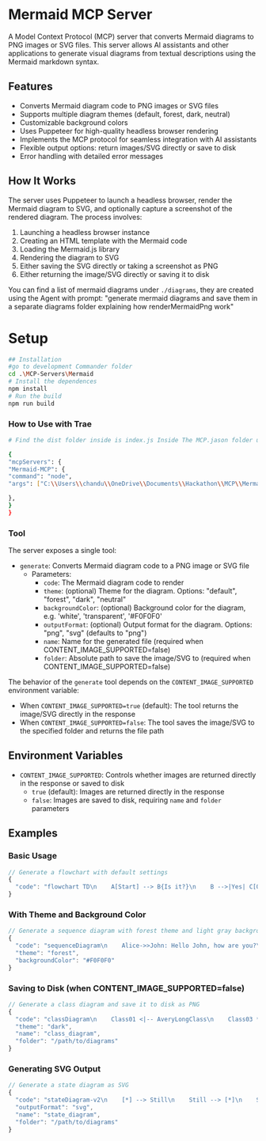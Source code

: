 # Mermaid MCP Server

A Model Context Protocol (MCP) server that converts Mermaid diagrams to PNG images or SVG files. This server allows AI assistants and other applications to generate visual diagrams from textual descriptions using the Mermaid markdown syntax.

## Features

- Converts Mermaid diagram code to PNG images or SVG files
- Supports multiple diagram themes (default, forest, dark, neutral)
- Customizable background colors
- Uses Puppeteer for high-quality headless browser rendering
- Implements the MCP protocol for seamless integration with AI assistants
- Flexible output options: return images/SVG directly or save to disk
- Error handling with detailed error messages

## How It Works

The server uses Puppeteer to launch a headless browser, render the Mermaid diagram to SVG, and optionally capture a screenshot of the rendered diagram. The process involves:

1. Launching a headless browser instance
2. Creating an HTML template with the Mermaid code
3. Loading the Mermaid.js library
4. Rendering the diagram to SVG
5. Either saving the SVG directly or taking a screenshot as PNG
6. Either returning the image/SVG directly or saving it to disk


You can find a list of mermaid diagrams under `./diagrams`, they are created using the Agent with prompt: "generate mermaid diagrams and save them in a separate diagrams folder explaining how renderMermaidPng work"

# Setup



```bash
## Installation
#go to development Commander folder
cd .\MCP-Servers\Mermaid
# Install the dependences 
npm install
# Run the build
npm run build
``` 
### How to Use with Trae 
```bash
# Find the dist folder inside is index.js Inside The MCP.jason folder use 

{
"mcpServers": {
"Mermaid-MCP": {
"command": "node",
"args": ["C:\\Users\\chandu\\OneDrive\\Documents\\Hackathon\\MCP\\Mermaid\\dist\\index.js"]

},
}
}

```



### Tool
The server exposes a single tool:

- `generate`: Converts Mermaid diagram code to a PNG image or SVG file
  - Parameters:
    - `code`: The Mermaid diagram code to render
    - `theme`: (optional) Theme for the diagram. Options: "default", "forest", "dark", "neutral"
    - `backgroundColor`: (optional) Background color for the diagram, e.g. 'white', 'transparent', '#F0F0F0'
    - `outputFormat`: (optional) Output format for the diagram. Options: "png", "svg" (defaults to "png")
    - `name`: Name for the generated file (required when CONTENT_IMAGE_SUPPORTED=false)
    - `folder`: Absolute path to save the image/SVG to (required when CONTENT_IMAGE_SUPPORTED=false)

The behavior of the `generate` tool depends on the `CONTENT_IMAGE_SUPPORTED` environment variable:

- When `CONTENT_IMAGE_SUPPORTED=true` (default): The tool returns the image/SVG directly in the response
- When `CONTENT_IMAGE_SUPPORTED=false`: The tool saves the image/SVG to the specified folder and returns the file path

## Environment Variables

- `CONTENT_IMAGE_SUPPORTED`: Controls whether images are returned directly in the response or saved to disk
  - `true` (default): Images are returned directly in the response
  - `false`: Images are saved to disk, requiring `name` and `folder` parameters

## Examples

### Basic Usage

```javascript
// Generate a flowchart with default settings
{
  "code": "flowchart TD\n    A[Start] --> B{Is it?}\n    B -->|Yes| C[OK]\n    B -->|No| D[End]"
}
```

### With Theme and Background Color

```javascript
// Generate a sequence diagram with forest theme and light gray background
{
  "code": "sequenceDiagram\n    Alice->>John: Hello John, how are you?\n    John-->>Alice: Great!",
  "theme": "forest",
  "backgroundColor": "#F0F0F0"
}
```

### Saving to Disk (when CONTENT_IMAGE_SUPPORTED=false)

```javascript
// Generate a class diagram and save it to disk as PNG
{
  "code": "classDiagram\n    Class01 <|-- AveryLongClass\n    Class03 *-- Class04\n    Class05 o-- Class06",
  "theme": "dark",
  "name": "class_diagram",
  "folder": "/path/to/diagrams"
}
```

### Generating SVG Output

```javascript
// Generate a state diagram as SVG
{
  "code": "stateDiagram-v2\n    [*] --> Still\n    Still --> [*]\n    Still --> Moving\n    Moving --> Still\n    Moving --> Crash\n    Crash --> [*]",
  "outputFormat": "svg",
  "name": "state_diagram",
  "folder": "/path/to/diagrams"
}
```

